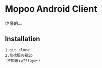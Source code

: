 Mopoo Android Client
=============
你懂的。。


Installation
-----------

    1.git clone
    2.修改服务器ip
    (不知道ip???bye~)

